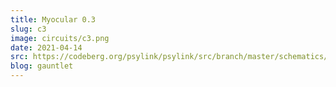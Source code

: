 ```yaml
---
title: Myocular 0.3
slug: c3
image: circuits/c3.png
date: 2021-04-14
src: https://codeberg.org/psylink/psylink/src/branch/master/schematics/circuit3.sch
blog: gauntlet
---
```


